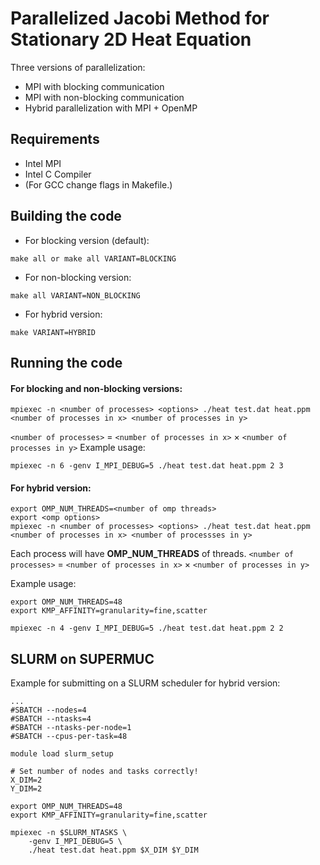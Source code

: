 # Parallelized Jacobi Method for Stationary 2D Heat Equation

Three versions of parallelization:
- MPI with blocking communication
- MPI with non-blocking communication
- Hybrid parallelization with MPI + OpenMP

## Requirements
- Intel MPI
- Intel C Compiler
- (For GCC change flags in Makefile.)

## Building the code
- For blocking version (default):
```shell
make all or make all VARIANT=BLOCKING
```
- For non-blocking version:
```shell
make all VARIANT=NON_BLOCKING 
```
- For hybrid version:
```shell
make VARIANT=HYBRID
```

## Running the code
#### For blocking and non-blocking versions:
```shell
mpiexec -n <number of processes> <options> ./heat test.dat heat.ppm <number of processes in x> <number of processes in y>
```
`<number of processes>` = `<number of processes in x>` $\times$ `<number of processes in y>`
Example usage:
```shell
mpiexec -n 6 -genv I_MPI_DEBUG=5 ./heat test.dat heat.ppm 2 3
```
#### For hybrid version:
```shell
export OMP_NUM_THREADS=<number of omp threads>
export <omp options>
mpiexec -n <number of processes> <options> ./heat test.dat heat.ppm <number of processes in x> <number of processses in y>
```
Each process will have **OMP_NUM_THREADS** of threads.
`<number of processes>` = `<number of processes in x>` $\times$ `<number of processes in y>`

Example usage:
```shell
export OMP_NUM_THREADS=48
export KMP_AFFINITY=granularity=fine,scatter

mpiexec -n 4 -genv I_MPI_DEBUG=5 ./heat test.dat heat.ppm 2 2
```

## SLURM on SUPERMUC
Example for submitting on a SLURM scheduler for hybrid version:
```shell
...
#SBATCH --nodes=4
#SBATCH --ntasks=4
#SBATCH --ntasks-per-node=1
#SBATCH --cpus-per-task=48

module load slurm_setup

# Set number of nodes and tasks correctly!
X_DIM=2
Y_DIM=2

export OMP_NUM_THREADS=48
export KMP_AFFINITY=granularity=fine,scatter

mpiexec -n $SLURM_NTASKS \
    -genv I_MPI_DEBUG=5 \
    ./heat test.dat heat.ppm $X_DIM $Y_DIM
```